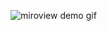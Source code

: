 ![miroview demo gif](https://raw.githubusercontent.com/usmancmd/miroview/main/src/assets/miroview-demo.gif)

